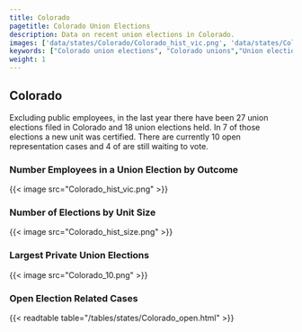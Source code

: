 ```yaml
---
title: Colorado
pagetitle: Colorado Union Elections
description: Data on recent union elections in Colorado.
images: ['data/states/Colorado/Colorado_hist_vic.png', 'data/states/Colorado/Colorado_hist_size.png', 'data/states/Colorado/Colorado_10.png']
keywords: ["Colorado union elections", "Colorado unions","Union elections"]
weight: 1
---
```

##  Colorado

Excluding public employees, in the last year there have been 27 union elections filed in Colorado and 18 union elections held. In 7 of those elections a new unit was certified. There are currently 10 open representation cases and 4 of are still waiting to vote.

### Number Employees in a Union Election by Outcome
{{< image src="Colorado_hist_vic.png" >}}

### Number of Elections by Unit Size
{{< image src="Colorado_hist_size.png" >}}

### Largest Private Union Elections
{{< image src="Colorado_10.png" >}}

### Open Election Related Cases
{{< readtable table="/tables/states/Colorado_open.html" >}}


